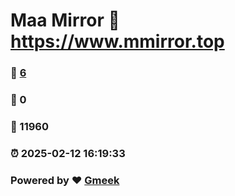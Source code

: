 # Maa Mirror :link: https://www.mmirror.top 
### :page_facing_up: [6](https://www.mmirror.top/tag.html) 
### :speech_balloon: 0 
### :hibiscus: 11960 
### :alarm_clock: 2025-02-12 16:19:33 
### Powered by :heart: [Gmeek](https://github.com/Meekdai/Gmeek)
